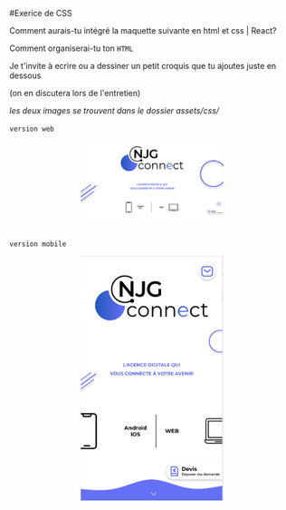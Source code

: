 #Exerice de CSS

Comment aurais-tu intégré la maquette suivante en html et css | React?

Comment organiserai-tu ton `HTML`

Je t'invite à ecrire ou a dessiner un petit croquis que tu ajoutes juste en dessous

(on en discutera lors de l'entretien)

_les deux images se trouvent dans le dossier assets/css/_

`version web`

<div align="center">
  <img src="./assets/css/home-web.png" alt="Lyatom cms" width="50%" style="object-fit: contain;" />
 </div>

<br/>

`version mobile`

 <div align="center">
    <img src="./assets/css/home-mobile.png" alt="Lyatom cms" width="50%"
    style="object-fit: contain;" />
 </div>
